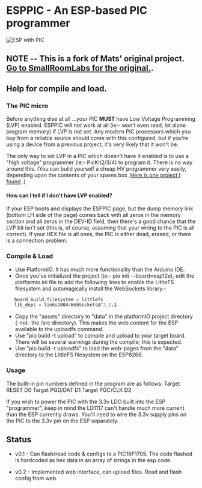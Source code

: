 # ESPPIC - An ESP-based PIC programmer

![ESP with PIC](https://github.com/SmallRoomLabs/esppic/raw/master/images/esppic-bare-S.jpg "NodeMCU and a PIC16F1705")



## NOTE -- This is a fork of Mats' original project.  [Go to SmallRoomLabs for the original.](https://github.com/SmallRoomLabs/esppic).
## Help for compile and load.

### The PIC micro

   Before anything else at all  ...your PIC __MUST__ have Low Voltage Programming (LVP) enabled.  ESPPIC will _not_ work at all (ie:- won't even read, let alone   program memory) if LVP is not set.  Any modern PIC processors which you buy from a reliable source should come with this configured, but if you're using a device from a previous project, it's very likely that it won't be.

   The only way to set LVP in a PIC which doesn't have it enabled is to use a "high voltage" programmer (ie:- PicKit2/3/4) to program it.  There is no way around this. (You can build yourself a cheap HV programmer very easily, depending upon the contents of your spares box. [Here is one project I found](https://rweather.github.io/ardpicprog/pic14_zif_circuit.html) .)

#### How can I tell if I don't have LVP enabled?

   If your ESP boots and displays the ESPPIC page, but the dump memory link (bottom LH side of the page) comes back with all zeros in the memory section and all zeros in the DEV-ID field, then there's a good chance that the LVP bit isn't set (this is, of course, assuming that your wiring to the PIC is all correct).
   If your HEX file is all ones, the PIC is either dead, erased, or there is a connection problem.

### Compile & Load

   * Use PlatformIO.  It has much more functionality than the Arduino IDE.
   * Once you've initialized the project (ie:- pio init --board=esp12e), edit the platformio.ini file to add the following lines to enable the LittleFS filesystem and automagically install the WebSockets library:-  
```C
   board_build.filesystem = littlefs  
   lib_deps = links2004/WebSockets@^2.2.1  
```
   * Copy the "assets" directory to "data" in the platformIO project directory (-not- the /src directory).  This makes the web content for the ESP available to the uploadfs command. 
   * Use "pio build -t upload" to compile and upload to your target board.  There will be several warnings during the compile; this is expected.
   * Use "pio build -t uploadfs" to load the web-pages from the "data" directory to the LittleFS filesystem on the ESP8266.

### Usage

 The built-in pin numbers defined in the program are as follows:
 Target RESET D0
 Target PGD/DAT   D1
 Target PGC/CLK   D2
 
 If you wish to power the PIC with the 3.3v LDO built into the ESP "programmer", keep in mind the LD1117 can't handle much more current than the ESP currently draws. You'll need to wire the 3.3v supply pins on the PIC to the 3.3v pin on the ESP separately.

## Status
  * v0.1 - Can flash/read code & configs to a PIC16F1705. The code flashed is hardcoded as hex data in an array of strings in the esp code. 

  * v0.2 - Implemented web interface, can upload files. Read and flash config from web.
